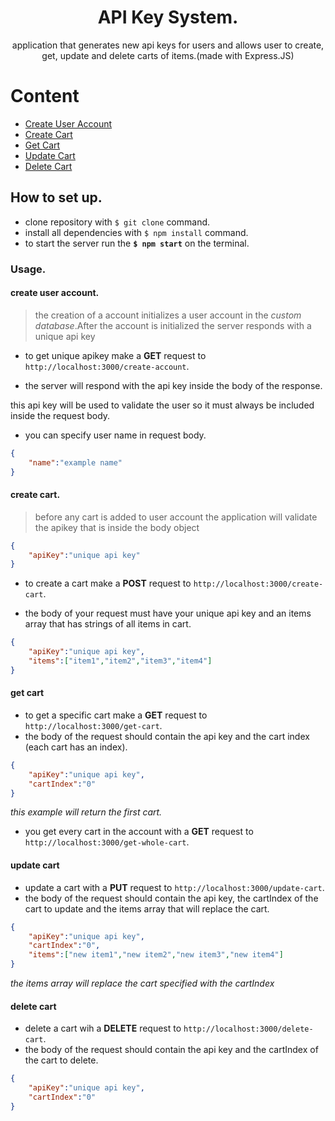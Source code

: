<h1 style="text-align:center;">API Key System.</h1>

<p style="text-align: center;">application that generates new api keys for users and allows user to create, get, update and delete carts of items.(made with Express.JS)</p>

# Content

+ [Create User Account](#create-user-account)
+ [Create Cart](#create-cart)
+ [Get Cart](#get-cart)
+ [Update Cart](#update-cart)
+ [Delete Cart](#delete-cart)



## How to set up.

+ clone repository with `$ git clone` command.
+ install all dependencies with `$ npm install` command.
+ to start the server run the **`$ npm start`** on the terminal.

### Usage.

#### create user account.

> the creation of a account initializes a user account in the *custom database*.After the account is initialized the server responds with a unique api key

+ to get unique apikey make a **GET** request to `http://localhost:3000/create-account`.

+ the server will respond with the api key inside the body of the response.

this api key will be used to validate the user so it must always be included inside the request body.

+ you can specify user name in request body.

```json
{
	"name":"example name"
}
```


#### create cart.

> before any cart is added to user account the application will validate the apikey that is inside the body object 

```json
{
	"apiKey":"unique api key"
}
```

+ to create a cart make a **POST** request to `http://localhost:3000/create-cart`.

+ the body of your request must have your unique api key and an items array that has strings of all items in cart.

```json
{
	"apiKey":"unique api key",
	"items":["item1","item2","item3","item4"]
}
```


#### get cart

+ to get a specific cart make a **GET** request to `http://localhost:3000/get-cart`.
+ the body of the request should contain the api key and the cart index (each cart has an index).

```json
{
	"apiKey":"unique api key",
	"cartIndex":"0"
}
```
 *this example will return the first cart.*

 + you get every cart in the account with a **GET** request to `http://localhost:3000/get-whole-cart`.


#### update cart

+ update a cart with a **PUT** request to `http://localhost:3000/update-cart`.
+ the body of the request should contain the api key, the cartIndex of the cart to update and the items array that will replace the cart.

```json
{
	"apiKey":"unique api key",
	"cartIndex":"0",
	"items":["new item1","new item2","new item3","new item4"]
}
```
*the items array will replace the cart specified with the cartIndex*

#### delete cart


+ delete a cart wih a **DELETE** request to `http://localhost:3000/delete-cart`.
+ the body of the request should contain the api key and the cartIndex of the cart to delete.

```json
{
	"apiKey":"unique api key",
	"cartIndex":"0"
}
```
